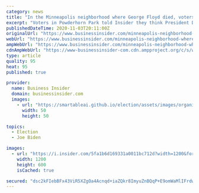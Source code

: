 ```yaml
---
category: news
title: "In the Minneapolis neighborhood where George Floyd died, voters disagree with Biden on policing. But they're voting for him anyway."
excerpt: "Voters in Powderhorn Park told Insider they think President Donald Trump is even worse, so they voted for Joe Biden despite their reservations."
publishedDateTime: 2020-11-03T20:11:00Z
originalUrl: "https://www.businessinsider.com/minneapolis-neighborhood-where-george-floyd-died-election-day-biden-2020-11"
webUrl: "https://www.businessinsider.com/minneapolis-neighborhood-where-george-floyd-died-election-day-biden-2020-11"
ampWebUrl: "https://www.businessinsider.com/minneapolis-neighborhood-where-george-floyd-died-election-day-biden-2020-11?amp"
cdnAmpWebUrl: "https://www-businessinsider-com.cdn.ampproject.org/c/s/www.businessinsider.com/minneapolis-neighborhood-where-george-floyd-died-election-day-biden-2020-11?amp"
type: article
quality: 95
heat: 95
published: true

provider:
  name: Business Insider
  domain: businessinsider.com
  images:
    - url: "https://smartableai.github.io/election/assets/images/organizations/businessinsider.com-50x50.jpg"
      width: 50
      height: 50

topics:
  - Election
  - Joe Biden

images:
  - url: "https://i.insider.com/5fa1b6d169331a0011bc712d?width=1200&format=jpeg"
    width: 1200
    height: 600
    isCached: true

secured: "dsc2kFIebBFx43ViR5XZgOa4Acnqd+iaZQkr8ImyuZnBQqP+E9omWaMlIFrdw+7yE0t7N8VR5PUUVGp9Nme/WcP0D0bbF31GTquBpad10RRciXY0lXfzoCU3huERCsOGIJxi0POoVHKRUIz+VcnDmmJHkVtNPb9B+m28cJYawdx7f/xIkGs52pCNnlmizI+KEvji3XmGWDc6Sb/gcp2tm2japS1kh8skt5pg1F/6PAwatEw8iyQ0BtM/+8uWUZIHmbl/1wDAHyYEq3zea6GMyj3WI74G2qz9JgLO2ObQukOt7Z0uQIAfd+riM95flERnLbHV5Wl7jXuqxlGoDmqOyA5jhjMczEUhatICWUtFFYc=;1RyPF/UavwAJoAfaJlBuvg=="
---
```


